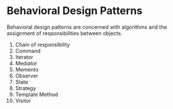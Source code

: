 # Behavioral Design Patterns

Behavioral design patterns are concerned with algorithms and the assignment of responsibilities between objects.

1. Chain of responsibility
2. Command
3. Iterator
4. Mediator
5. Memento
6. Observer
7. State
8. Strategy
9. Template Method
10. Visitor
